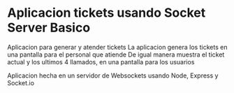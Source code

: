 # Aplicacion tickets usando Socket Server Basico

Aplicacion para generar y atender tickets
La aplicacion genera los tickets en una pantalla para el personal que atiende
De igual manera muestra el ticket actual y los ultimos 4 llamados, en una pantalla para los usuarios

Aplicacion hecha en un servidor de Websockets usando Node, Express y Socket.io
